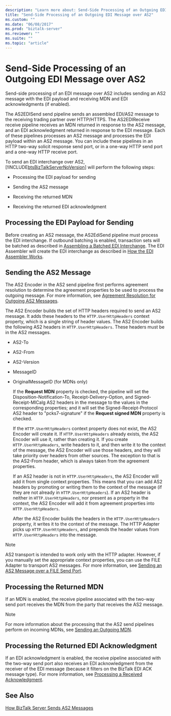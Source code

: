 ```yaml
---
description: "Learn more about: Send-Side Processing of an Outgoing EDI Message over AS2"
title: "Send-Side Processing of an Outgoing EDI Message over AS2"
ms.custom: ""
ms.date: "06/08/2017"
ms.prod: "biztalk-server"
ms.reviewer: ""
ms.suite: ""
ms.topic: "article"
---
```

# Send-Side Processing of an Outgoing EDI Message over AS2
Send-side processing of an EDI message over AS2 includes sending an AS2 message with the EDI payload and receiving MDN and EDI acknowledgments (if enabled).  
  
 The AS2EDISend send pipeline sends an assembled EDI/AS2 message to the receiving trading partner over HTTP/HTTPS. The AS2EDIReceive receive pipeline receives an MDN returned in response to the AS2 message, and an EDI acknowledgment returned in response to the EDI message. Each of these pipelines processes an AS2 message and processes the EDI payload within an AS2 message. You can include these pipelines in an HTTP two-way solicit response send port, or in a one-way HTTP send port and a one-way HTTP receive port.  
  
 To send an EDI interchange over AS2, [!INCLUDE[btsBizTalkServerNoVersion](../includes/btsbiztalkservernoversion-md.md)] will perform the following steps:  
  
-   Processing the EDI payload for sending  
  
-   Sending the AS2 message  
  
-   Receiving the returned MDN  
  
-   Receiving the returned EDI acknowledgment  
  
## Processing the EDI Payload for Sending  
 Before creating an AS2 message, the AS2EdiSend pipeline must process the EDI interchange. If outbound batching is enabled, transaction sets will be batched as described in [Assembling a Batched EDI Interchange](../core/assembling-a-batched-edi-interchange.md). The EDI Assembler will create the EDI interchange as described in [How the EDI Assembler Works](../core/how-the-edi-assembler-works.md).  
  
## Sending the AS2 Message  
 The AS2 Encoder in the AS2 send pipeline first performs agreement resolution to determine the agreement properties to be used to process the outgoing message. For more information, see [Agreement Resolution for Outgoing AS2 Messages](../core/agreement-resolution-for-outgoing-as2-messages.md).  
  
 The AS2 Encoder builds the set of HTTP headers required to send an AS2 message. It adds these headers to the `HTTP.UserHttpHeaders` context property, which is a single string of header values. The AS2 Encoder builds the following AS2 headers in `HTTP.UserHttpHeaders`. These headers must be in the AS2 messages.  
  
- AS2-To  
  
- AS2-From  
  
- AS2-Version  
  
- MessageID  
  
- OriginalMessageID (for MDNs only)  
  
  If the **Request MDN** property is checked, the pipeline will set the Disposition-Notification-To, Receipt-Delivery-Option, and Signed-Receipt-MICalg AS2 headers in the message to the values in the corresponding properties; and it will set the Signed-Receipt-Protocol AS2 header to "pcks7-signature" if the **Request signed MDN** property is checked.  
  
  If the `HTTP.UserHttpHeaders` context property does not exist, the AS2 Encoder will create it. If `HTTP.UserHttpHeaders` already exists, the AS2 Encoder will use it, rather than creating it. If you create `HTTP.UserHttpHeaders`, write headers to it, and then write it to the context of the message, the AS2 Encoder will use those headers, and they will take priority over headers from other sources. The exception to that is the AS2-From header, which is always taken from the agreement properties.  
  
  If an AS2 header is not in `HTTP.UserHttpHeaders`, the AS2 Encoder will add it from single context properties. This means that you can add AS2 headers by promoting or writing them to the context of the message (if they are not already in `HTTP.UserHttpHeaders`). If an AS2 header is neither in `HTTP.UserHttpHeaders`, nor present as a property in the context, the AS2 Encoder will add it from agreement properties into `HTTP.UserHttpHeaders`.  
  
  After the AS2 Encoder builds the headers in the `HTTP.UserHttpHeaders` property, it writes it to the context of the message. The HTTP Adapter picks up `HTTP.UserHttpHeaders`, and prepends the header values from `HTTP.UserHttpHeaders` into the message.  
  
> [!NOTE]
>  AS2 transport is intended to work only with the HTTP adapter. However, if you manually set the appropriate context properties, you can use the FILE Adapter to transport AS2 messages. For more information, see [Sending an AS2 Message over a FILE Send Port](../core/sending-an-as2-message-over-a-file-send-port.md).  
  
## Processing the Returned MDN  
 If an MDN is enabled, the receive pipeline associated with the two-way send port receives the MDN from the party that receives the AS2 message.  
  
> [!NOTE]
>  For more information about the processing that the AS2 send pipelines perform on incoming MDNs, see [Sending an Outgoing MDN](../core/sending-an-outgoing-mdn.md).  
  
## Processing the Returned EDI Acknowledgment  
 If an EDI acknowledgment is enabled, the receive pipeline associated with the two-way send port also receives an EDI acknowledgment from the receiver of the EDI message (because it filters on the BizTalk EDI ACK message type). For more information, see [Processing a Received Acknowledgment](../core/processing-a-received-acknowledgment.md).  
  
## See Also  
 [How BizTalk Server Sends AS2 Messages](../core/how-biztalk-server-sends-as2-messages.md)

